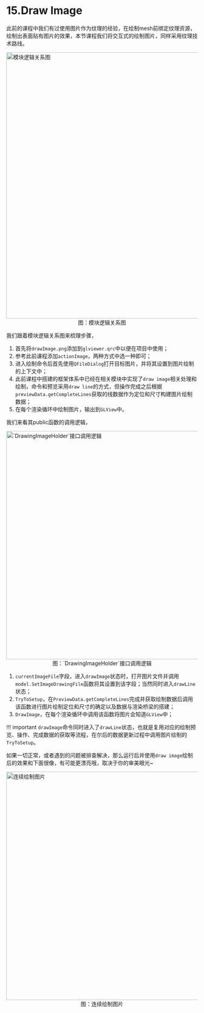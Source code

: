 # 15.Draw Image
此前的课程中我们有过使用图片作为纹理的经验，在绘制mesh前绑定纹理资源，绘制出表面贴有图片的效果，本节课程我们将交互式的绘制图片，同样采用纹理技术路线。

<img src="../img/cad/image-ralation-image.png" alt="模块逻辑关系图" width="700" align="middle" style="display: block; margin-left: auto; margin-right: auto;"/>
<figcaption style="text-align: center;">图：模块逻辑关系图</figcaption>

我们跟着模块逻辑关系图来梳理步骤，

1. 首先将`drawImage.png`添加到`glviewer.qrc`中以便在项目中使用；
2. 参考此前课程添加`actionImage`，两种方式中选一种即可；
3. 进入绘制命令后首先使用`QFileDialog`打开目标图片，并将其设置到图片绘制的上下文中；
4. 此前课程中搭建的框架体系中已经在相关模块中实现了`draw image`相关处理和绘制，命令和预览采用`draw line`的方式，但操作完成之后根据`previewData.getCompleteLines`获取的线数据作为定位和尺寸构建图片绘制数据；
5. 在每个渲染循环中绘制图片，输出到`GLView`中。

我们来看其public函数的调用逻辑，

<img src="../img/cad/image-64.png" alt="`DrawingImageHolder`接口调用逻辑" width="600" align="middle" style="display: block; margin-left: auto; margin-right: auto;"/>
<figcaption style="text-align: center;">图：`DrawingImageHolder`接口调用逻辑</figcaption>

1. `currentImageFile`字段，进入`drawImage`状态时，打开图片文件并调用`model.SetImageDrawingFile`函数将其设置到该字段；当然同时进入`drawLine`状态；
2. `TryToSetup`，在`PreviewData.getCompleteLines`完成并获取绘制数据后调用该函数进行图片绘制定位和尺寸的确定以及数据与渲染桥梁的搭建；
3. `DrawImage`，在每个渲染循环中调用该函数将图片会知道`GLView`中；

!!! important
    `drawImage`命令同时进入了`drawLine`状态，也就是复用对应的绘制预览、操作、完成数据的获取等流程，在尔后的数据更新过程中调用图片绘制的`TryToSetup`。

如果一切正常，或者遇到的问题被排查解决，那么运行后并使用`draw image`绘制后的效果和下面很像，有可能更漂亮哦，取决于你的审美眼光~

<img src="../img/cad/image-62.png" alt="连续绘制图片" width="600" align="middle" style="display: block; margin-left: auto; margin-right: auto;"/>
<figcaption style="text-align: center;">图：连续绘制图片</figcaption>
